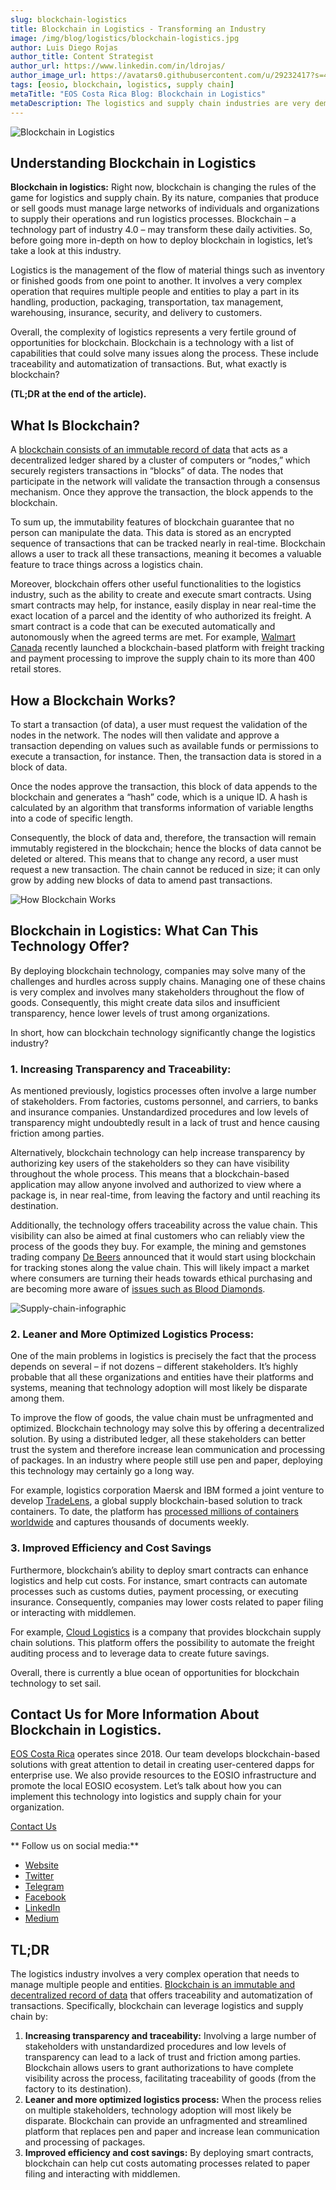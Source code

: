 ```yaml
---
slug: blockchain-logistics
title: Blockchain in Logistics - Transforming an Industry
image: /img/blog/logistics/blockchain-logistics.jpg
author: Luis Diego Rojas
author_title: Content Strategist
author_url: https://www.linkedin.com/in/ldrojas/
author_image_url: https://avatars0.githubusercontent.com/u/29232417?s=400&u=032f18555bd97e3d90f3ddfb5b2dc72dfcf0d11b&v=4
tags: [eosio, blockchain, logistics, supply chain]
metaTitle: "EOS Costa Rica Blog: Blockchain in Logistics"
metaDescription: The logistics and supply chain industries are very demanding and complex. Blockchain in logistics can improve efficiency, traceability and transparency.
---
```


![Blockchain in Logistics](/img/blog/logistics/blockchain-logistics.jpg)

## **Understanding Blockchain in Logistics**

**Blockchain in logistics:** Right now, blockchain is changing the rules of the game for logistics and supply chain. By its nature, companies that produce or sell goods must manage large networks of individuals and organizations to supply their operations and run logistics processes. Blockchain – a technology part of industry 4.0 – may transform these daily activities. So, before going more in-depth on how to deploy blockchain in logistics, let’s take a look at this industry.

Logistics is the management of the flow of material things such as inventory or finished goods from one point to another. It involves a very complex operation that requires multiple people and entities to play a part in its handling, production, packaging, transportation, tax management, warehousing, insurance, security, and delivery to customers. 

Overall, the complexity of logistics represents a very fertile ground of opportunities for blockchain. Blockchain is a technology with a list of capabilities that could solve many issues along the process. These include traceability and automatization of transactions. But, what exactly is blockchain?

**(TL;DR at the end of the article).**

<!--truncate-->

## **What Is Blockchain?**

A [blockchain consists of an immutable record of data](https://eoscostarica.io/blog/what-is-blockchain) that acts as a decentralized ledger shared by a cluster of computers or “nodes,” which securely registers transactions in “blocks” of data. The nodes that participate in the network will validate the transaction through a consensus mechanism. Once they approve the transaction, the block appends to the blockchain. 

To sum up, the immutability features of blockchain guarantee that no person can manipulate the data. This data is stored as an encrypted sequence of transactions that can be tracked nearly in real-time. Blockchain allows a user to track all these transactions, meaning it becomes a valuable feature to trace things across a logistics chain. 

Moreover, blockchain offers other useful functionalities to the logistics industry, such as the ability to create and execute smart contracts. Using smart contracts may help, for instance, easily display in near real-time the exact location of a parcel and the identity of who authorized its freight. A smart contract is a code that can be executed automatically and autonomously when the agreed terms are met. For example, [Walmart Canada](https://www.computerworld.com/article/3454336/walmart-launches-world-s-largest-blockchain-based-freight-and-payment-network.html?utm_source=hs_email&utm_medium=email&utm_content=79697372&_hsenc=p2ANqtz--W52pX5g6pP-QMxqrb4PPzAPPdkQcN06hNhlcps8fx1Jk6AXz3i137XT1S8az4NDl0ntkiSyPn7Wn7lo8nF5LScW3_Yw&_hsmi=79697372) recently launched a blockchain-based platform with freight tracking and payment processing to improve the supply chain to its more than 400 retail stores.

## **How a Blockchain Works?**

To start a transaction (of data), a user must request the validation of the nodes in the network. The nodes will then validate and approve a transaction depending on values such as available funds or permissions to execute a transaction, for instance. Then, the transaction data is stored in a block of data.

Once the nodes approve the transaction, this block of data appends to the blockchain and generates a “hash” code, which is a unique ID. A hash is calculated by an algorithm that transforms information of variable lengths into a code of specific length. 

Consequently, the block of data and, therefore, the transaction will remain immutably registered in the blockchain; hence the blocks of data cannot be deleted or altered. This means that to change any record, a user must request a new transaction. The chain cannot be reduced in size; it can only grow by adding new blocks of data to amend past transactions. 

![How Blockchain Works ](/img/blog/logistics/how-blockhain-works.png)

## **Blockchain in Logistics: What Can This Technology Offer?**

By deploying blockchain technology, companies may solve many of the challenges and hurdles across supply chains. Managing one of these chains is very complex and involves many stakeholders throughout the flow of goods. Consequently, this might create data silos and insufficient transparency, hence lower levels of trust among organizations.

In short, how can blockchain technology significantly change the logistics industry?

### **1\. Increasing Transparency and Traceability:**

As mentioned previously, logistics processes often involve a large number of stakeholders. From factories, customs personnel, and carriers, to banks and insurance companies. Unstandardized procedures and low levels of transparency might undoubtedly result in a lack of trust and hence causing friction among parties. 

Alternatively, blockchain technology can help increase transparency by authorizing key users of the stakeholders so they can have visibility throughout the whole process. This means that a blockchain-based application may allow anyone involved and authorized to view where a package is, in near real-time, from leaving the factory and until reaching its destination. 

Additionally, the technology offers traceability across the value chain. This visibility can also be aimed at final customers who can reliably view the process of the goods they buy. For example, the mining and gemstones trading company [De Beers](https://www.debeersgroup.com/media/company-news) announced that it would start using blockchain for tracking stones along the value chain. This will likely impact a market where consumers are turning their heads towards ethical purchasing and are becoming more aware of [issues such as Blood Diamonds](https://www.forbes.com/sites/bernardmarr/2018/03/14/how-blockchain-could-end-the-trade-in-blood-diamonds-an-incredible-use-case-everyone-should-read/#22a75fce387d).

![Supply-chain-infographic](/img/blog/logistics/Supply-chain-infographic.png)

### **2\. Leaner and More Optimized Logistics Process:**

One of the main problems in logistics is precisely the fact that the process depends on several – if not dozens – different stakeholders. It’s highly probable that all these organizations and entities have their platforms and systems, meaning that technology adoption will most likely be disparate among them. 

To improve the flow of goods, the value chain must be unfragmented and optimized. Blockchain technology may solve this by offering a decentralized solution. By using a distributed ledger, all these stakeholders can better trust the system and therefore increase lean communication and processing of packages. In an industry where people still use pen and paper, deploying this technology may certainly go a long way. 

For example, logistics corporation Maersk and IBM formed a joint venture to develop [TradeLens](https://www.tradelens.com/), a global supply blockchain-based solution to track containers. To date, the platform has [processed millions of containers worldwide](https://cointelegraph.com/news/standard-chartered-joins-ibm-and-maersks-blockchain-shipping-platform) and captures thousands of documents weekly.

### **3\. Improved Efficiency and Cost Savings**

Furthermore, blockchain’s ability to deploy smart contracts can enhance logistics and help cut costs. For instance, smart contracts can automate processes such as customs duties, payment processing, or executing insurance. Consequently, companies may lower costs related to paper filing or interacting with middlemen. 

For example, [Cloud Logistics](https://www.gocloudlogistics.com/) is a company that provides blockchain supply chain solutions. This platform offers the possibility to automate the freight auditing process and to leverage data to create future savings. 

Overall, there is currently a blue ocean of opportunities for blockchain technology to set sail.

## **Contact Us for More Information About Blockchain in Logistics.**

[EOS Costa Rica](https://eoscostarica.io/) operates since 2018\. Our team develops blockchain-based solutions with great attention to detail in creating user-centered dapps for enterprise use. We also provide resources to the EOSIO infrastructure and promote the local EOSIO ecosystem. Let’s talk about how you can implement this technology into logistics and supply chain for your organization. 

[Contact Us](https://eoscostarica.io/contact-us)

** Follow us on social media:**

*   [Website](https://eoscostarica.io)
*   [Twitter](https://twitter.com/eoscostarica)
*   [Telegram](https://t.me/eoscr)
*   [Facebook](https://www.facebook.com/costaricaeos/)
*   [LinkedIn](https://www.linkedin.com/company/eoscostarica/)
*   [Medium](https://medium.com/@eoscostarica)

## TL;DR

The logistics industry involves a very complex operation that needs to manage multiple people and entities. [Blockchain is an immutable and decentralized record of data](https://eoscostarica.io/blog/what-is-blockchain) that offers traceability and automatization of transactions. Specifically, blockchain can leverage logistics and supply chain by:

1.  **Increasing transparency and traceability:** Involving a large number of stakeholders with unstandardized procedures and low levels of transparency can lead to a lack of trust and friction among parties. Blockchain allows users to grant authorizations to have complete visibility across the process, facilitating traceability of goods (from the factory to its destination).
2.  **Leaner and more optimized logistics process:** When the process relies on multiple stakeholders, technology adoption will most likely be disparate. Blockchain can provide an unfragmented and streamlined platform that replaces pen and paper and increase lean communication and processing of packages.
3.  **Improved efficiency and cost savings:** By deploying smart contracts, blockchain can help cut costs automating processes related to paper filing and interacting with middlemen.
